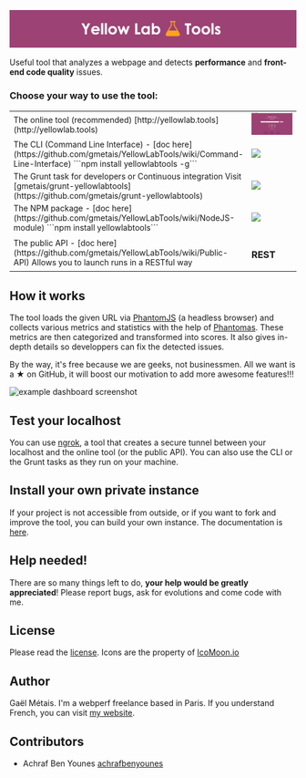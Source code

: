 <img src="./doc/img/logo.png" ></img>

Useful tool that analyzes a webpage and detects **performance** and **front-end code quality** issues.


### Choose your way to use the tool:

<table>
<tr>
<td width="70%">
The online tool (recommended)  
[http://yellowlab.tools](http://yellowlab.tools)
</td>
<td width="30%">
<img src="./doc/img/YLT-animated.gif"></img>
</td>
</tr>
<tr>
<td width="70%">
The CLI (Command Line Interface) - [doc here](https://github.com/gmetais/YellowLabTools/wiki/Command-Line-Interface)  
```npm install yellowlabtools -g```
</td>
<td width="30%">
<img src="./doc/img/YLT-cli-animated.gif"></img>
</td>
</tr>
<tr>
<td width="70%">
The Grunt task for developers or Continuous integration
Visit [gmetais/grunt-yellowlabtools](https://github.com/gmetais/grunt-yellowlabtools)
</td>
<td width="30%">
<img src="./doc/img/grunt-logo.png" ></img>
</td>
</tr>
<tr>
<td width="70%">
The NPM package - [doc here](https://github.com/gmetais/YellowLabTools/wiki/NodeJS-module)  
```npm install yellowlabtools```
</td>
<td width="30%">
<img src="./doc/img/npm-logo.png" ></img>
</td>
</tr>
<tr>
<td width="70%">
The public API - [doc here](https://github.com/gmetais/YellowLabTools/wiki/Public-API)  
Allows you to launch runs in a RESTful way
</td>
<td width="30%">
<h3>REST</h3>
</td>
</tr>
</table>



## How it works

The tool loads the given URL via [PhantomJS](http://phantomjs.org/) (a headless browser) and collects various metrics and statistics with the help of [Phantomas](https://github.com/macbre/phantomas). These metrics are then categorized and transformed into scores. It also gives in-depth details so developpers can fix the detected issues.

By the way, it's free because we are geeks, not businessmen. All we want is a ★ on GitHub, it will boost our motivation to add more awesome features!!!

![example dashboard screenshot](./doc/img/screenshot.png)


## Test your localhost

You can use [ngrok](https://ngrok.com/), a tool that creates a secure tunnel between your localhost and the online tool (or the public API). You can also use the CLI or the Grunt tasks as they run on your machine.


## Install your own private instance

If your project is not accessible from outside, or if you want to fork and improve the tool, you can build your own instance. The documentation is [here](https://github.com/gmetais/YellowLabTools/wiki/Install-your-private-server).


## Help needed!
There are so many things left to do, **your help would be greatly appreciated**! Please report bugs, ask for evolutions and come code with me.


## License
Please read the [license](LICENSE). Icons are the property of [IcoMoon.io](https://icomoon.io/)


## Author
Gaël Métais. I'm a webperf freelance based in Paris. If you understand French, you can visit [my website](http://www.gaelmetais.com).


## Contributors
- Achraf Ben Younes [achrafbenyounes](https://github.com/achrafbenyounes)

